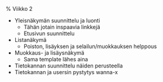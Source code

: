 % Viikko 2

<!-- order: 1 -->
* Yleisnäkymän suunnittelu ja luonti
  * Tähän jotain inspaavia linkkejä
  * Etusivun suunnittelu
* Listanäkymä
  * Poiston, lisäyksen ja selailun/muokkauksen helppous
* Muokkaus- ja lisäysnäkymä
  * Sama template lähes aina
* Tietokannan suunnittelu näiden perusteella
* Tietokannan ja usersin pystytys
  wanna-x
